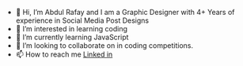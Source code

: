 - 👋 Hi, I’m Abdul Rafay and I am a Graphic Designer with 4+ Years of experience in Social Media Post Designs
- 👀 I’m interested in learning coding
- 🌱 I’m currently learning JavaScript
- 💞️ I’m looking to collaborate on in coding competitions.
- 📫 How to reach me [Linked in](https://www.linkedin.com/in/abdul-rafay-905579206/)

<!---
Abdul-Rafay120/Abdul-Rafay120 is a ✨ special ✨ repository because its `README.md` (this file) appears on your GitHub profile.
You can click the Preview link to take a look at your changes.
--->
